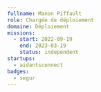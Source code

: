```yaml
---
fullname: Manon Piffault
role: Chargée de déploiement
domaine: Déploiement
missions:
  - start: 2022-09-19
    end: 2023-03-19
    status: independent
startups:
  - aidantsconnect
badges:
  - segur
---
```


